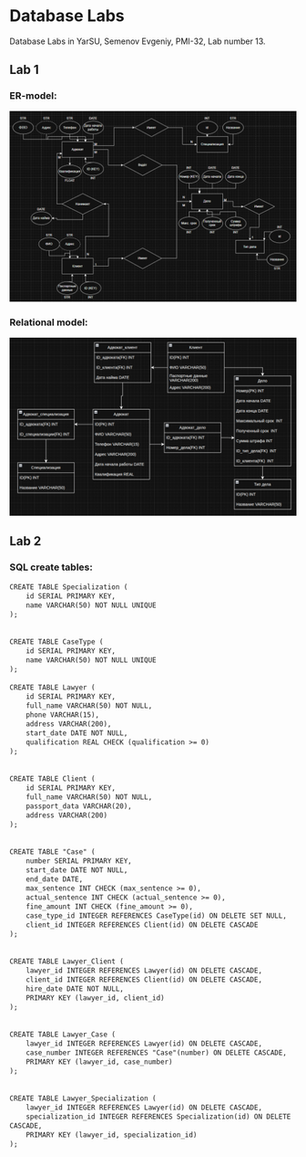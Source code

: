 
# Database Labs

Database Labs in YarSU, Semenov Evgeniy, PMI-32, Lab number 13.

## Lab 1
### ER-model:
![ER-model](https://github.com/Semonzz/databaseLabs/blob/main/1/1.png)
### Relational model:
![REL-model](https://github.com/Semonzz/databaseLabs/blob/main/1/2_1.png)


## Lab 2
### SQL create tables:
```
CREATE TABLE Specialization (
    id SERIAL PRIMARY KEY,
    name VARCHAR(50) NOT NULL UNIQUE
);


CREATE TABLE CaseType (
    id SERIAL PRIMARY KEY,
    name VARCHAR(50) NOT NULL UNIQUE
);

CREATE TABLE Lawyer (
    id SERIAL PRIMARY KEY,
    full_name VARCHAR(50) NOT NULL,
    phone VARCHAR(15),
    address VARCHAR(200),
    start_date DATE NOT NULL,
    qualification REAL CHECK (qualification >= 0)
);


CREATE TABLE Client (
    id SERIAL PRIMARY KEY,
    full_name VARCHAR(50) NOT NULL,
    passport_data VARCHAR(20),
    address VARCHAR(200)
);


CREATE TABLE "Case" (
    number SERIAL PRIMARY KEY,
    start_date DATE NOT NULL,
    end_date DATE,
    max_sentence INT CHECK (max_sentence >= 0),
    actual_sentence INT CHECK (actual_sentence >= 0),
    fine_amount INT CHECK (fine_amount >= 0),
    case_type_id INTEGER REFERENCES CaseType(id) ON DELETE SET NULL,
    client_id INTEGER REFERENCES Client(id) ON DELETE CASCADE
);


CREATE TABLE Lawyer_Client (
    lawyer_id INTEGER REFERENCES Lawyer(id) ON DELETE CASCADE,
    client_id INTEGER REFERENCES Client(id) ON DELETE CASCADE,
    hire_date DATE NOT NULL,
    PRIMARY KEY (lawyer_id, client_id)
);


CREATE TABLE Lawyer_Case (
    lawyer_id INTEGER REFERENCES Lawyer(id) ON DELETE CASCADE,
    case_number INTEGER REFERENCES "Case"(number) ON DELETE CASCADE,
    PRIMARY KEY (lawyer_id, case_number)
);


CREATE TABLE Lawyer_Specialization (
    lawyer_id INTEGER REFERENCES Lawyer(id) ON DELETE CASCADE,
    specialization_id INTEGER REFERENCES Specialization(id) ON DELETE CASCADE,
    PRIMARY KEY (lawyer_id, specialization_id)
);
```
